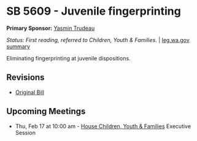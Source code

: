 # SB 5609 - Juvenile fingerprinting
**Primary Sponsor:** [Yasmin Trudeau](/person/leg/yasmin.trudeau.md)

*Status: First reading, referred to Children, Youth & Families.* | [leg.wa.gov summary](https://app.leg.wa.gov/billsummary?BillNumber=5609&Year=2021)

Eliminating fingerprinting at juvenile dispositions.

## Revisions
* [Original Bill](1/)

## Upcoming Meetings
* Thu, Feb 17 at 10:00 am - [House Children, Youth & Families](/house/2021-22/CYF/) Executive Session